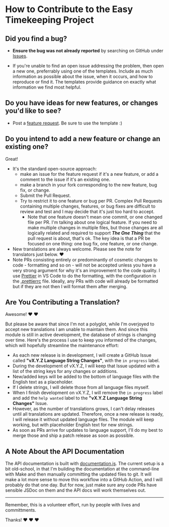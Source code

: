 # How to Contribute to the Easy Timekeeping Project

## Did you find a bug?

- **Ensure the bug was not already reported** by searching on GitHub under [Issues](https://github.com/DC23/jd-easytimekeeping/issues).

- If you're unable to find an open issue addressing the problem, then open a new one, preferrably using one of the templates. Include as much information as possible about the issue, when it occurs, and how to reproduce or find it. The templates provide guidance on exactly what information we find most helpful.

## Do you have ideas for new features, or changes you'd like to see?

- Post a [feature request](https://github.com/DC23/jd-easytimekeeping/issues). Be sure to use the template :)

## Do you intend to add a new feature or change an existing one?

Great!

- It's the standard open-source approach:
  - make an issue for the feature request if it's a new feature, or add a comment to the issue if it's an existing one.
  - make a branch in your fork corresponding to the new feature, bug fix, or change.
  - Submit the Pull Request.
  - Try to restrict it to one feature or bug per PR. Complex Pull Requests containing multiple changes, features, or bug fixes are difficult to review and test and I may decide that it's just too hard to accept.
    - Note that one feature doesn't mean one commit, or one changed file per PR. I'm talking about one logical feature. If you need to make multiple changes in multiple files, but those changes are all logically related and required to support ***The One Thing*** that the pull request is about, that's ok. The key idea is that a PR be focused on one thing: one bug fix, one feature, or one change.
- New translations are always welcome. Please see the note for translators just below. :heart:
- Note PRs consisting entirely or predominantly of cosmetic changes to code - formatting and so on - will not be accepted unless you have a very strong argument for why it's an improvement to the code quality.
  I use [Prettier](https://prettier.io/) in VS Code to do the formatting, with the configuration in the [.prettierrc](./.prettierrc) file. Ideally, any PRs with code will already be formatted but if they are not then
  I will format them after merging.

## Are You Contributing a Translation?

Awesome! :heart: :heart:

But please be aware that since I'm not a polyglot, while I'm overjoyed to accept new translations I am unable to maintain them. And since this module is still in active development, the database of strings is changing over time. Here's the process I use to keep you informed of the changes, which will hopefully streamline the maintenance effort:

- As each new release is in development, I will create a GitHub Issue called **"vX.Y.Z Language String Changes"**, with the `in progress` label.
- During the development of vX.Y.Z, I will keep that Issue updated with a list of the string keys for any changes or additions.
- New/added keys will be added to the bottom of language files with the English text as a placeholder.
- If I delete strings, I will delete those from all language files myself.
- When I finish development on vX.Y.Z, I will remove the `in progress` label and add the `help wanted` label to the
**"vX.Y.Z Language String Changes"** Issue.
- However, as the number of translations grows, I can't delay releases until all translations are updated. Therefore, once a new release is ready, I will release it without updated language files. The module will keep working, but with placeholder English text for new strings.
- As soon as PRs arrive for updates to language support, I'll do my best to merge those and ship a patch release as soon as possible.

## A Note About the API Documentation

The API documentation is built with [documentation.js](https://github.com/documentationjs/documentation). The current setup is a bit old-school,
in that I'm building the documentation at the command-line with Make and then manually committing the updated files to git.
It will make a lot more sense to move this workflow into a GitHub Action, and I will probably do that one day.
But for now, just make sure any code PRs have sensible JSDoc on them and the API docs will work themselves out.

---

Remember, this is a volunteer effort, run by people with lives and committments.

Thanks! :heart: :heart: :heart:

